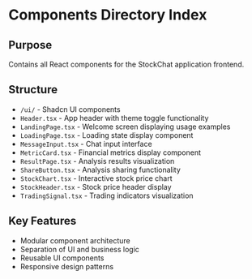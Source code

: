 # Components Directory Index

## Purpose
Contains all React components for the StockChat application frontend.

## Structure
- `/ui/` - Shadcn UI components
- `Header.tsx` - App header with theme toggle functionality
- `LandingPage.tsx` - Welcome screen displaying usage examples
- `LoadingPage.tsx` - Loading state display component
- `MessageInput.tsx` - Chat input interface
- `MetricCard.tsx` - Financial metrics display component
- `ResultPage.tsx` - Analysis results visualization
- `ShareButton.tsx` - Analysis sharing functionality
- `StockChart.tsx` - Interactive stock price chart
- `StockHeader.tsx` - Stock price header display
- `TradingSignal.tsx` - Trading indicators visualization

## Key Features
- Modular component architecture
- Separation of UI and business logic
- Reusable UI components
- Responsive design patterns 